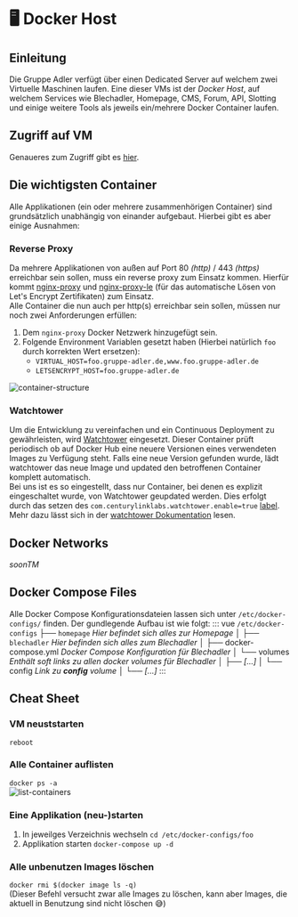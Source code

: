 # :desktop_computer: Docker Host

## Einleitung
Die Gruppe Adler verfügt über einen Dedicated Server auf welchem zwei Virtuelle Maschinen laufen. Eine dieser VMs ist der _Docker Host_, auf welchem Services wie Blechadler, Homepage, CMS, Forum, API, Slotting und einige weitere Tools als jeweils ein/mehrere Docker Container laufen.

## Zugriff auf VM
Genaueres zum Zugriff gibt es [hier](https://github.com/gruppe-adler/ips-n-stuff).

## Die wichtigsten Container
Alle Applikationen (ein oder mehrere zusammenhörigen Container) sind grundsätzlich unabhängig von einander aufgebaut. Hierbei gibt es aber einige Ausnahmen:  

### Reverse Proxy
Da mehrere Applikationen von außen auf Port 80 _(http)_ / 443 _(https)_ erreichbar sein sollen, muss ein reverse proxy zum Einsatz kommen. Hierfür kommt [nginx-proxy](https://github.com/jwilder/nginx-proxy) und [nginx-proxy-le](https://github.com/JrCs/docker-letsencrypt-nginx-proxy-companion) (für das automatische Lösen von Let's Encrypt Zertifikaten) zum Einsatz.  
Alle Container die nun auch per http(s) erreichbar sein sollen, müssen nur noch zwei Anforderungen erfüllen: 
1. Dem `nginx-proxy` Docker Netzwerk hinzugefügt sein.
2. Folgende Environment Variablen gesetzt haben (Hierbei natürlich `foo` durch korrekten Wert ersetzen):
    - `VIRTUAL_HOST=foo.gruppe-adler.de,www.foo.gruppe-adler.de`
    - `LETSENCRYPT_HOST=foo.gruppe-adler.de`

![container-structure](~@assets/docker-host/container-structure.svg)

### Watchtower
Um die Entwicklung zu vereinfachen und ein Continuous Deployment zu gewährleisten, wird [Watchtower](https://github.com/containrrr/watchtower) eingesetzt. Dieser Container prüft periodisch ob auf Docker Hub eine neuere Versionen eines verwendeten Images zu Verfügung steht. Falls eine neue Version gefunden wurde, lädt watchtower das neue Image und  updated den betroffenen Container komplett automatisch.  
Bei uns ist es so eingestellt, dass nur Container, bei denen es explizit eingeschaltet wurde, von Watchtower geupdated werden. Dies erfolgt durch das setzen des `com.centurylinklabs.watchtower.enable=true` [label](https://docs.docker.com/engine/reference/commandline/run/#set-metadata-on-container--l---label---label-file). Mehr dazu lässt sich in der [watchtower Dokumentation](https://containrrr.github.io/watchtower/container-selection/) lesen.

## Docker Networks
_soonTM_


## Docker Compose Files
Alle Docker Compose Konfigurationsdateien lassen sich unter `/etc/docker-configs/` finden. Der gundlegende Aufbau ist wie folgt:
::: vue
`/etc/docker-configs`
├── `homepage` _Hier befindet sich alles zur Homepage_
│
├── `blechadler` _Hier befinden sich alles zum Blechadler_
│     ├── docker-compose.yml _Docker Compose Konfiguration für Blechadler_
│     └── volumes _Enthält soft links zu allen docker volumes für Blechadler_
│           ├── _[...]_
│           └── config _Link zu **config** volume_
│
└── _[...]_
:::


## Cheat Sheet
### VM neuststarten
```reboot```

### Alle Container auflisten
```docker ps -a```  
![list-containers](~@assets/docker-host/list-containers.png)

### Eine Applikation (neu-)starten
1. In jeweilges Verzeichnis wechseln
```cd /etc/docker-configs/foo```
2. Applikation starten
```docker-compose up -d```

### Alle unbenutzen Images löschen
```docker rmi $(docker image ls -q)```  
(Dieser Befehl versucht zwar alle Images zu löschen, kann aber Images, die aktuell in Benutzung sind nicht löschen 😅)
